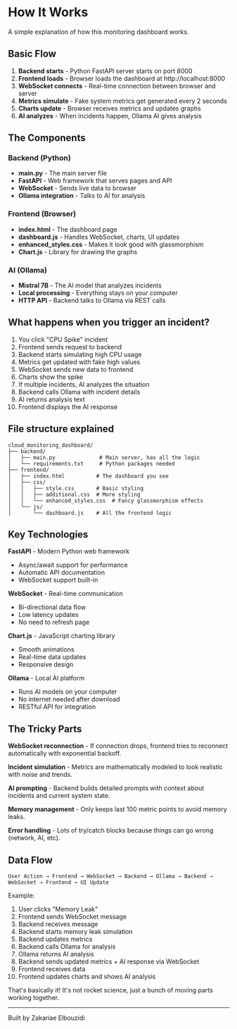 # How It Works

A simple explanation of how this monitoring dashboard works.

## Basic Flow

1. **Backend starts** - Python FastAPI server starts on port 8000
2. **Frontend loads** - Browser loads the dashboard at http://localhost:8000
3. **WebSocket connects** - Real-time connection between browser and server
4. **Metrics simulate** - Fake system metrics get generated every 2 seconds
5. **Charts update** - Browser receives metrics and updates graphs
6. **AI analyzes** - When incidents happen, Ollama AI gives analysis

## The Components

### Backend (Python)
- **main.py** - The main server file
- **FastAPI** - Web framework that serves pages and API
- **WebSocket** - Sends live data to browser
- **Ollama integration** - Talks to AI for analysis

### Frontend (Browser)
- **index.html** - The dashboard page
- **dashboard.js** - Handles WebSocket, charts, UI updates
- **enhanced_styles.css** - Makes it look good with glassmorphism
- **Chart.js** - Library for drawing the graphs

### AI (Ollama)
- **Mistral 7B** - The AI model that analyzes incidents
- **Local processing** - Everything stays on your computer
- **HTTP API** - Backend talks to Ollama via REST calls

## What happens when you trigger an incident?

1. You click "CPU Spike" incident
2. Frontend sends request to backend
3. Backend starts simulating high CPU usage
4. Metrics get updated with fake high values
5. WebSocket sends new data to frontend
6. Charts show the spike
7. If multiple incidents, AI analyzes the situation
8. Backend calls Ollama with incident details
9. AI returns analysis text
10. Frontend displays the AI response

## File structure explained

```
cloud_monitoring_dashboard/
├── backend/
│   ├── main.py              # Main server, has all the logic
│   └── requirements.txt     # Python packages needed
├── frontend/
│   ├── index.html          # The dashboard you see
│   ├── css/
│   │   ├── style.css       # Basic styling
│   │   ├── additional.css  # More styling
│   │   └── enhanced_styles.css  # Fancy glassmorphism effects
│   └── js/
│       └── dashboard.js    # All the frontend logic
```

## Key Technologies

**FastAPI** - Modern Python web framework
- Async/await support for performance
- Automatic API documentation
- WebSocket support built-in

**WebSocket** - Real-time communication
- Bi-directional data flow
- Low latency updates
- No need to refresh page

**Chart.js** - JavaScript charting library
- Smooth animations
- Real-time data updates
- Responsive design

**Ollama** - Local AI platform
- Runs AI models on your computer
- No internet needed after download
- RESTful API for integration

## The Tricky Parts

**WebSocket reconnection** - If connection drops, frontend tries to reconnect automatically with exponential backoff.

**Incident simulation** - Metrics are mathematically modeled to look realistic with noise and trends.

**AI prompting** - Backend builds detailed prompts with context about incidents and current system state.

**Memory management** - Only keeps last 100 metric points to avoid memory leaks.

**Error handling** - Lots of try/catch blocks because things can go wrong (network, AI, etc).

## Data Flow

```
User Action → Frontend → WebSocket → Backend → Ollama → Backend → WebSocket → Frontend → UI Update
```

Example:
1. User clicks "Memory Leak"
2. Frontend sends WebSocket message
3. Backend receives message
4. Backend starts memory leak simulation
5. Backend updates metrics
6. Backend calls Ollama for analysis
7. Ollama returns AI analysis
8. Backend sends updated metrics + AI response via WebSocket
9. Frontend receives data
10. Frontend updates charts and shows AI analysis

That's basically it! It's not rocket science, just a bunch of moving parts working together.

---

Built by Zakariae Elbouzidi